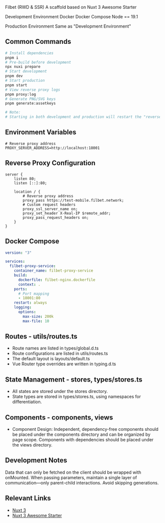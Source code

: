 Filbet (RWD & SSR)
A scaffold based on Nuxt 3 Awesome Starter

Development Environment
Docker
Docker Compose
Node == 19.1

Production Environment
Same as "Development Environment"

## Common Commands
```sh
# Install dependencies
pnpm i
# Pre-build before development
npx nuxi prepare
# Start development
pnpm dev
# Start production
pnpm start
# View reverse proxy logs
pnpm proxy:log
# Generate PNG/SVG keys
pnpm generate:assetkeys

# Note:
# Starting in both development and production will restart the "reverse proxy" process.
```

## Environment Variables
```env
# Reverse proxy address
PROXY_SERVER_ADDRESS=http://localhost:18001
```

## Reverse Proxy Configuration
```nginx
server {
    listen 80;
    listen [::]:80;

    location / {
        # Reverse proxy address
        proxy_pass https://test-mobile.filbet.network;
        # Custom request headers
        proxy_ssl_server_name on;
        proxy_set_header X-Real-IP $remote_addr;
        proxy_pass_request_headers on;
    }
}
```
## Docker Compose
```yaml
version: "3"

services:
  filbet-proxy-service:
    container_name: filbet-proxy-service
    build:
      dockerfile: filbet-nginx.dockerfile
      context: .
    ports:
      # Port mapping
      - 18001:80
    restart: always
    logging:
      options:
        max-size: 200k
        max-file: 10

```
## Routes - utils/routes.ts
- Route names are listed in types/global.d.ts
- Route configurations are listed in utils/routes.ts
- The default layout is layouts/default.ts
- Vue Router type overrides are written in typing.d.ts

## State Management - stores, types/stores.ts
- All states are stored under the stores directory.
- State types are stored in types/stores.ts, using namespaces for differentiation.

## Components - components, views
- Component Design:
  Independent, dependency-free components should be placed under the components directory and can be organized by page scope.
Components with dependencies should be placed under the views directory.

## Development Notes
Data that can only be fetched on the client should be wrapped with onMounted.
When passing parameters, maintain a single layer of communication—only parent-child interactions. Avoid skipping generations.


## Relevant Links
-  [Nuxt 3](https://nuxt.com/docs)
-  [Nuxt 3 Awesome Starter](https://github.com/viandwi24/nuxt3-awesome-starter)
